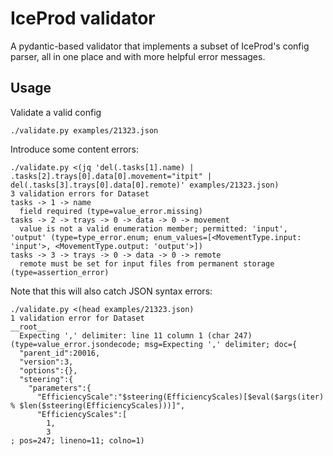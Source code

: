 # IceProd validator

A pydantic-based validator that implements a subset of IceProd's config parser,
all in one place and with more helpful error messages.

## Usage

Validate a valid config

	./validate.py examples/21323.json

Introduce some content errors:

	./validate.py <(jq 'del(.tasks[1].name) | .tasks[2].trays[0].data[0].movement="itpit" | del(.tasks[3].trays[0].data[0].remote)' examples/21323.json)
	3 validation errors for Dataset
	tasks -> 1 -> name
	  field required (type=value_error.missing)
	tasks -> 2 -> trays -> 0 -> data -> 0 -> movement
	  value is not a valid enumeration member; permitted: 'input', 'output' (type=type_error.enum; enum_values=[<MovementType.input: 'input'>, <MovementType.output: 'output'>])
	tasks -> 3 -> trays -> 0 -> data -> 0 -> remote
	  remote must be set for input files from permanent storage (type=assertion_error)

Note that this will also catch JSON syntax errors:

	./validate.py <(head examples/21323.json)
	1 validation error for Dataset
	__root__
	  Expecting ',' delimiter: line 11 column 1 (char 247) (type=value_error.jsondecode; msg=Expecting ',' delimiter; doc={
	  "parent_id":20016,
	  "version":3,
	  "options":{},
	  "steering":{
	    "parameters":{
	      "EfficiencyScale":"$steering(EfficiencyScales)[$eval($args(iter) % $len($steering(EfficiencyScales)))]",
	      "EfficiencyScales":[
	        1,
	        3
	; pos=247; lineno=11; colno=1)
